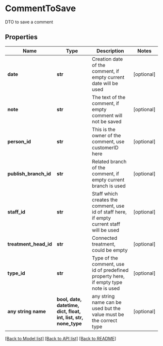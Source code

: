 # CommentToSave

DTO to save a comment

## Properties
Name | Type | Description | Notes
------------ | ------------- | ------------- | -------------
**date** | **str** | Creation date of the comment, if empty current date will be used | [optional] 
**note** | **str** | The text of the comment, if empty comment will not be saved | [optional] 
**person_id** | **str** | This is the owner of the comment, use customerID here | [optional] 
**publish_branch_id** | **str** | Related branch of the comment, if empty current branch is used | [optional] 
**staff_id** | **str** | Staff which creates the comment, use id of staff here, if empty current staff will be used | [optional] 
**treatment_head_id** | **str** | Connected treatment, could be empty | [optional] 
**type_id** | **str** | Type of the comment, use id of predefined property here, if empty type note is used | [optional] 
**any string name** | **bool, date, datetime, dict, float, int, list, str, none_type** | any string name can be used but the value must be the correct type | [optional]

[[Back to Model list]](../README.md#documentation-for-models) [[Back to API list]](../README.md#documentation-for-api-endpoints) [[Back to README]](../README.md)


